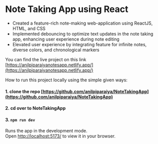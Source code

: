 # Note Taking App using React

- Created a feature-rich note-making web-application using ReactJS, HTML, and CSS
- Implemented debouncing to optimize text updates in the note taking app, enhancing user experience during note editing
- Elevated user experience by integrating feature for infinite notes, diverse colors, and chronological markers

You can find the live project on this link [https://anilpiparaiyanotesapp.netlify.app/](https://anilpiparaiyanotesapp.netlify.app/)



How to run this project locally using the simple given ways:

#### 1. clone the repo [https://github.com/anilpiparaiya/NoteTakingApp](https://github.com/anilpiparaiya/NoteTakingApp)

#### 2. cd over to NoteTakingApp
#### 3.  `npm run dev`

Runs the app in the development mode.\
Open [http://localhost:5173/](http://localhost:5173/) to view it in your browser.

